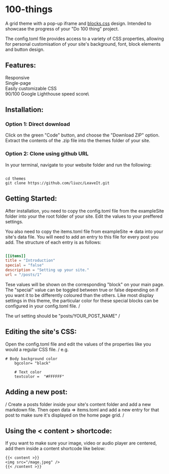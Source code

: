 # 100-things

A grid theme with a pop-up iframe and [blocks.css](https://thesephist.github.io/blocks.css/) design. Intended to showcase the progress of your "Do 100 thing" project. 

The config.toml file provides access to a variety of CSS properties, allowing for personal customisation of your site's background, font, block elements and button design.


## Features:
Responsive\
Single-page\
Easily customizable CSS\
90/100 Google Lighthouse speed score\


## Installation:

### Option 1: Direct download 

Click on the green "Code" button, and choose the "Download ZIP" option. Extract the contents of the .zip file into the themes folder of your site.

### Option 2: Clone using github URL

In your terminal, navigate to your website folder and run the following:

```

cd themes
git clone https://github.com/liuzc/LeaveIt.git

```


## Getting Started:

After installation, you need to copy the config.toml file from the exampleSite folder into your the root folder of your site. Edit the values to your preffered settings.

You also need to copy the items.toml file from exampleSite => data into your site's data file. You will need to add an entry to this file for every post you add. The structure of each entry is as follows:

```toml

[[items]]
title = "Introduction"  
special = "false"
description = "Setting up your site."
url = "/posts/1"

```
Tese values will be shown on the corresponding "block" on your main page. The "special" value can be toggled between true or false depending on if you want it to be differently coloured than the others. Like most display settings in this theme, the particular color for these special blocks can be configured in your config.toml file. 
/

The url setting should be "posts/YOUR_POST_NAME"
/

## Editing the site's CSS:
Open the config.toml file and edit the values of the properties like you would a regular CSS file. 
/
e.g.
```
# Body background color
    bgcolor= "black"

    # Text color
    textcolor =  "#FFFFFF"
```

## Adding a new post:
/
Create a posts folder inside your site's content folder and add a new markdown file. Then open data => items.toml and add a new entry for that post to make sure it's displayed on the home page grid.
/

## Using the < content > shortcode:
If you want to make sure your image, video or audio player are centered, add them inside a content shortcode like below:
```
{{< content >}}
<img src="/mage.jpeg" />
{{< /content >}}

```



